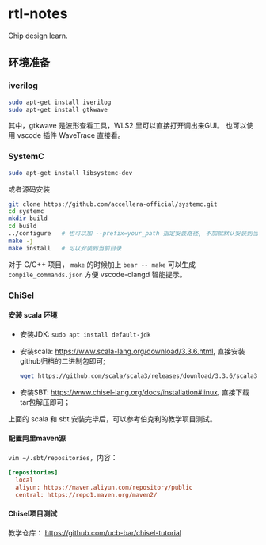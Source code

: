 # rtl-notes

Chip design learn.

## 环境准备

### iverilog

```bash
sudo apt-get install iverilog
sudo apt-get install gtkwave
```

其中，gtkwave 是波形查看工具，WLS2 里可以直接打开调出来GUI。
也可以使用 vscode 插件 WaveTrace 直接看。

### SystemC

```bash
sudo apt-get install libsystemc-dev
```

或者源码安装

```bash
git clone https://github.com/accellera-official/systemc.git
cd systemc
mkdir build
cd build
../configure   # 也可以加 --prefix=your_path 指定安装路径, 不加就默认安装到当前仓库根目录
make -j
make install   # 可以安装到当前目录
```

对于 C/C++ 项目， `make` 的时候加上 `bear -- make` 可以生成 `compile_commands.json` 方便 vscode-clangd 智能提示。

### ChiSel

#### 安装 scala 环境

- 安装JDK: `sudo apt install default-jdk`
- 安装scala: <https://www.scala-lang.org/download/3.3.6.html>, 直接安装github归档的二进制包即可;

    ```bash
    wget https://github.com/scala/scala3/releases/download/3.3.6/scala3-3.3.6.tar.gz
    ```

- 安装SBT: <https://www.chisel-lang.org/docs/installation#linux>, 直接下载tar包解压即可；

上面的 scala 和 sbt 安装完毕后，可以参考伯克利的教学项目测试。

#### 配置阿里maven源

`vim ~/.sbt/repositories`，内容：

```ini
[repositories]
  local
  aliyun: https://maven.aliyun.com/repository/public
  central: https://repo1.maven.org/maven2/
```

#### Chisel项目测试

教学仓库： <https://github.com/ucb-bar/chisel-tutorial>
